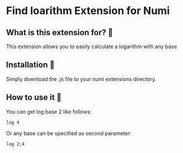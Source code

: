 # Find loarithm Extension for Numi

## What is this extension for? :mag_right:

This extension allows you to easily calculate a logarithm with any base

## Installation :floppy_disk:

Simply download the .js file to your numi extensions directory.


## How to use it :wrench:

You can get log base 2 like follows:

`log 4`

Or any base can be specified as second parameter:

`log 2;4`